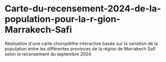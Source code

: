 # Carte-du-recensement-2024-de-la-population-pour-la-r-gion-Marrakech-Safi
Réalisation d'une carte choroplèthe interactive basée sur la variation de la population entre les différentes provinces de la région de Marrakech Safi selon le recensement du septembre 2024
